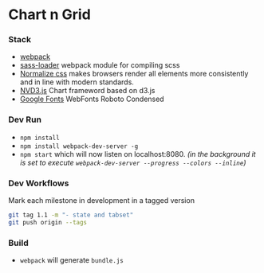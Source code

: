 # Chart n Grid

### Stack
* [webpack] 
* [sass-loader] webpack module for compiling scss
* [Normalize css] makes browsers render all elements more consistently and in line with modern standards. 
* [NVD3.js] Chart frameword based on d3.js
* [Google Fonts] WebFonts Roboto Condensed

### Dev Run
- `npm install`
- `npm install webpack-dev-server -g`
- `npm start` which will now listen on localhost:8080. 
*(in the background it is set to execute `webpack-dev-server --progress --colors --inline`)*

### Dev Workflows
Mark each milestone in development in a tagged version
```bash
git tag 1.1 -m "- state and tabset"
git push origin --tags
```

### Build
- `webpack` will generate `bundle.js`


[webpack]: <https://webpack.github.io/>
[sass-loader]: <https://github.com/jtangelder/sass-loader>
[Normalize css]: <https://necolas.github.io/normalize.css>
[NVD3.js]: <http://nvd3.org/>
[Google Fonts]: <https://fonts.google.com/?selection.family=Roboto+Condensed:400,700>
   
